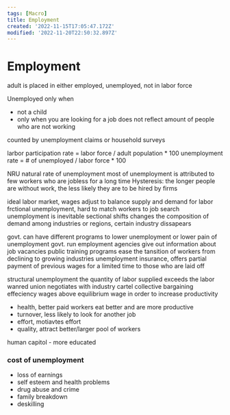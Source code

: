 ```yaml
---
tags: [Macro]
title: Employment
created: '2022-11-15T17:05:47.172Z'
modified: '2022-11-20T22:50:32.897Z'
---
```


# Employment
adult is placed in either employed, unemployed, not in labor force

Unemployed only when
- not a child
- only when you are looking for a job
does not reflect amount of people who are not working

counted by unemployment claims or household surveys

larbor participation rate = labor force / adult population * 100
unemployment rate = # of unemployed / labor force * 100

NRU natural rate of unemployment
most of unemployment is attributed to few workers who are jobless for a long time
Hysteresis: the longer people are without work, the less likely they are to be hired by firms

ideal labor market, wages adjust to balance supply and demand for labor
frctional unemployment, hard to match workers to job
search unemployment is inevitable 
sectional shifts changes the composition of demand among industries or regions, certain industry dissapears

govt. can have different programs to lower unemployment or lower pain of unemployment
govt. run employment agencies give out information about job vacancies
public training programs ease the tansition of workers from declining to growing industries
unemployment insurance, offers partial payment of previous wages for a limited time to those who are laid off

structural unemployment the quantity of labor supplied exceeds the labor wanred
union negotiates with industry
cartel collective bargaining
effeciency wages above equilibrium wage in order to increase productivity
- health, better paid workers eat better and are more productive
- turnover, less likely to look for another job
- effort, motiavtes effort
- quality, attract better/larger pool of workers

human capitol - more educated

### cost of unemployment
- loss of earnings
- self esteem and health problems
- drug abuse and crime
- family breakdown
- deskilling


























